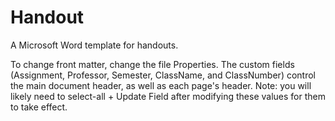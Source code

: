 Handout
=======
A Microsoft Word template for handouts.

To change front matter, change the file Properties. The custom fields (Assignment, Professor, Semester, ClassName, and ClassNumber) control the main document header, as well as each page's header. Note: you will likely need to select-all + Update Field after modifying these values for them to take effect.
